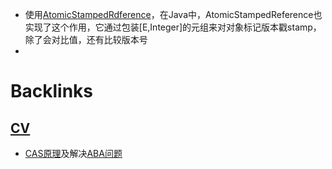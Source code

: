 - 使用[AtomicStampedRdference](<AtomicStampedRdference.md>)，在Java中，AtomicStampedReference<E>也实现了这个作用，它通过包装[E,Integer]的元组来对对象标记版本戳stamp，除了会对比值，还有比较版本号
- 

# Backlinks
## [CV](<CV.md>)
- [CAS原理](<CAS原理.md>)及解决[ABA问题](<ABA问题.md>)

